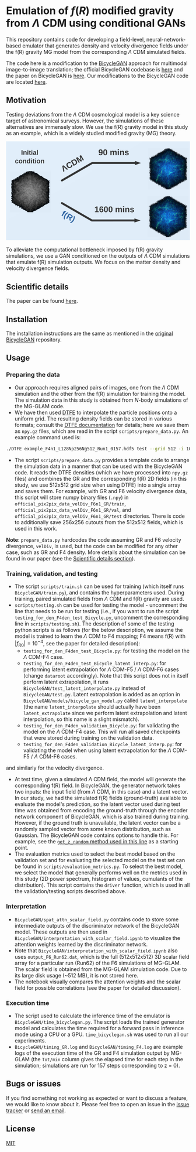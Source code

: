 # Emulation of $f(R)$ modified gravity from $\Lambda$ CDM using conditional GANs

This repository contains code for developing a field-level, neural-network-based emulator that generates density and velocity divergence fields under the f(R) gravity MG model from the corresponding $\Lambda$ CDM simulated fields.

The code here is a modification to the [BicycleGAN](https://junyanz.github.io/BicycleGAN/) approach for multimodal image-to-image translation; the official BicycleGAN codebase is [here](https://github.com/junyanz/BicycleGAN) and the paper on BicycleGAN is [here](https://arxiv.org/abs/1711.11586). Our modifications to the BicycleGAN code are located [here](https://github.com/Yash-10/modified_gravity_emulation/tree/main/BicycleGAN).

## Motivation

Testing deviations from the $\Lambda$ CDM cosmological model is a key science target of astronomical surveys. However, the simulations of these alternatives are immensely slow. We use the f(R) gravity model in this study as an example, which is a widely studied modified gravity (MG) theory.

![Simulation execution time](https://github.com/Yash-10/modified_gravity_emulation/blob/main/imgs/sim_exec_time.png)

To alleviate the computational bottleneck imposed by f(R) gravity simulations, we use a GAN conditioned on the outputs of $\Lambda$ CDM simulations that emulate f(R) simulation outputs. We focus on the matter density and velocity divergence fields.

## Scientific details

The paper can be found [here](https://academic.oup.com/mnras/article/536/2/1408/7916661).

## Installation

The installation instructions are the same as mentioned in the [original BicycleGAN](https://github.com/junyanz/BicycleGAN?tab=readme-ov-file#installation) repository.

## Usage

### Preparing the data
- Our approach requires aligned pairs of images, one from the $\Lambda$ CDM simulation and the other from the f(R) simulation for training the model. The simulation data in this study is obtained from $N$-body simulations of the MG-GLAM code.
- We have then used [DTFE](https://github.com/MariusCautun/DTFE) to interpolate the particle positions onto a uniform grid. The resulting density fields can be stored in various formats; consult the [DTFE documentation](https://github.com/MariusCautun/DTFE/blob/master/documentation/DTFE_user_guide.pdf) for details; here we save them as `npy.gz` files, which are read in the script `scripts/prepare_data.py`. An example command used is:

```bash
./DTFE example_F4n1_L128Np256Ng512_Run1_0157.hdf5 test --grid 512 -i 105 --output 101 --field density_a velocity_a divergence_a --periodic
```

- The script `scripts/prepare_data.py` provides a template code to arrange the simulation data in a manner that can be used with the BicycleGAN code. It reads the DTFE densities (which we have processed into `npy.gz` files) and combines the GR and the corresponding f(R) 2D fields (in this study, we use 512x512 grid size when using DTFE) into a single array and saves them. For example, with GR and F6 velocity divergence data, this script will store numpy binary files (`.npy`) in `official_pix2pix_data_velDiv_F6n1_GR/train`, `official_pix2pix_data_velDiv_F6n1_GR/val`, and `official_pix2pix_data_velDiv_F6n1_GR/test` directories. There is code to additionally save 256x256 cutouts from the 512x512 fields, which is used in this work.

**Note**: `prepare_data.py` hardcodes the code assuming GR and F6 velocity divergence, `velDiv`, is used, but the code can be modified for any other case, such as GR and F4 density. More details about the simulation can be found in our paper (see the [Scientific details section](https://github.com/Yash-10/modified_gravity_emulation?tab=readme-ov-file#scientific-details)).

### Training, validation, and testing
- The script `scripts/train.sh` can be used for training (which itself runs `BicycleGAN/train.py`), and contains the hyperparameters used. During training, paired simulated fields from $\Lambda$ CDM and f(R) gravity are used. 
- `scripts/testing.sh` can be used for testing the model - uncomment the line that needs to be run for testing (i.e., if you want to run the script `testing_for_den_F4den_test_Bicycle.py`, uncomment the corresponding line in `scripts/testing.sh`). The description of some of the testing python scripts is as follows (for the below description, we assume the model is trained to learn the $\Lambda$ CDM to F4 mapping; F4 means f(R) with $|f_{R0}| = 10^{-4}$, see the paper for detailed description):
    - `testing_for_den_F4den_test_Bicycle.py`: for testing the model on the $\Lambda$ CDM-F4 case.
    - `testing_for_den_F4den_test_Bicycle_latent_interp.py`: for performing latent extrapolation for $\Lambda$ CDM-F5 / $\Lambda$ CDM-F6 cases (change `dataroot` accordingly). Note that this script does not in itself perform latent extrapolation, it runs `BicycleGAN/test_latent_interpolate.py` instead of `BicycleGAN/test.py`. Latent extrapolation is added as an option in `BicycleGAN/models/bicycle_gan_model.py` called `latent_interpolate` (the name `latent_interpolate` should actually have been `latent_extrapolate` since we perform latent extrapolation and latent interpolation, so this name is a slight mismatch).
    - `testing_for_den_F4den_validation_Bicycle.py`: for validating the model on the $\Lambda$ CDM-F4 case. This will run all saved checkpoints that were stored during training on the validation data.
    - `testing_for_den_F4den_validation_Bicycle_latent_interp.py`: for validating the model when using latent extrapolation for the $\Lambda$ CDM-F5 / $\Lambda$ CDM-F6 cases.

and similarly for the velocity divergence.
- At test time, given a simulated $\Lambda$ CDM field, the model will generate the corresponding f(R) field. In BicycleGAN, the generator network takes two inputs: the input field (from $\Lambda$ CDM, in this case) and a latent vector. In our study, we had the simulated f(R) fields (ground-truth) available to evaluate the model's prediction, so the latent vector used during test time was obtained from encoding the ground-truth through the encoder network component of BicycleGAN, which is also trained during training. However, if the ground truth is unavailable, the latent vector can be a randomly sampled vector from some known distribution, such as Gaussian. The BicycleGAN code contains options to handle this. For example, see the [`get_z_random` method used in this line](https://github.com/Yash-10/modified_gravity_emulation/blob/4e96cfde58ad9b0275d80bf6768daac4b8e43328/BicycleGAN/models/bicycle_gan_model.py#L112) as a starting point.
- The evaluation metrics used to select the best model based on the validation set and for evaluating the selected model on the test set can be found in `scripts/evaluation_metrics.py`. To select the best model, we select the model that generally performs well on the metrics used in this study (2D power spectrum, histogram of values, cumulants of the distribution). This script contains the `driver` function, which is used in all the validation/testing scripts described above.

### Interpretation
- `BicycleGAN/spat_attn_scalar_field.py` contains code to store some intermediate outputs of the discriminator network of the BicycleGAN model. These outputs are then used in `BicycleGAN/interpretation_with_scalar_field.ipynb` to visualize the attention weights learned by the discriminator network.
- Note that `BicycleGAN/interpretation_with_scalar_field.ipynb` also uses `output_F6_Run62.dat`, which is the full (512x512x512) 3D scalar field array for a particular run (Run62) of the F6 simulations of MG-GLAM. The scalar field is obtained from the MG-GLAM simulation code. Due to its large disk usage (~512 MB), it is not stored here.
- The notebook visually compares the attention weights and the scalar field for possible correlations (see the paper for detailed discussion).

### Execution time
- The script used to calculate the inference time of the emulator is `BicycleGAN/time_bicyclegan.py`. The script loads the trained generator model and calculates the time required for a forward pass in inference mode using a CPU or a GPU. `time_bicyclegan.sh` was used to run all our experiments.
- `BicycleGAN/timing_GR.log` and `BicycleGAN/timing_F4.log` are example logs of the execution time of the GR and F4 simulation output by MG-GLAM (the `Tot/min` column gives the elapsed time for each step in the simulation; simulations are run for 157 steps corresponding to z = 0).

## Bugs or issues
If you find something not working as expected or want to discuss a feature, we would like to know about it. Please feel free to open an issue in the [issue tracker](https://github.com/Yash-10/modified_gravity_emulation/issues) or [send an email](yashgondhalekar567@gmail.com).

## License
[MIT](https://github.com/Yash-10/modified_gravity_emulation/blob/main/LICENSE)
